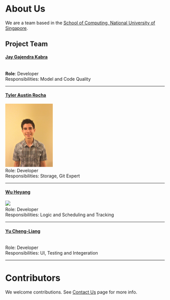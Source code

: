 # About Us

We are a team based in the [School of Computing, National University of Singapore](http://www.comp.nus.edu.sg).

## Project Team

#### [Jay Gajendra Kabra](hhttps://github.com/jay500s)
<img src="" width="150"><br>
**Role**: Developer <br>
Responsibilities: Model and Code Quality

-----

#### [Tyler Austin Rocha](https://github.com/tylerrocha)
<img src="images/tylerrocha.jpg" width="150"><br>
Role: Developer <br>
Responsibilities: Storage, Git Expert

-----

#### [Wu Heyang](https://github.com/whyCaiJi)
<img src="i" width="150"><br>
Role: Developer <br>
Responsibilities: Logic and Scheduling and Tracking

-----

#### [Yu Cheng-Liang](https://github.com/nuslarry)
<img src="" width="150"><br>
Role: Developer <br>
Responsibilities: UI, Testing and Integeration

-----

# Contributors

We welcome contributions. See [Contact Us](ContactUs.md) page for more info.